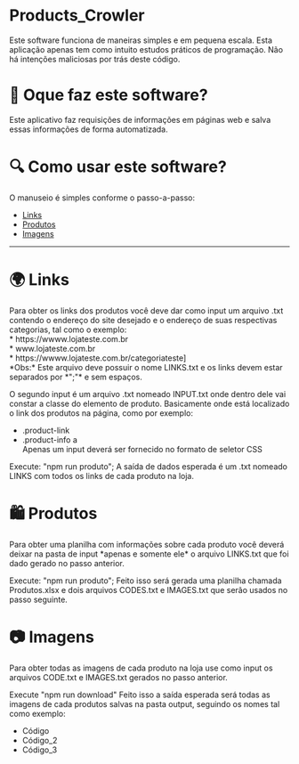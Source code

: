 # Products_Crowler

Este software funciona de maneiras simples e em pequena escala. Esta aplicação apenas tem como intuito estudos práticos de programação. Não há intenções maliciosas por trás deste código.

# 🤔 Oque faz este software?
  Este aplicativo faz requisições de informações em páginas web e salva essas informações de forma automatizada.
  
# 🔍 Como usar este software?
  O manuseio é simples conforme o passo-a-passo:
   * [Links](#Links)
   * [Produtos](#Produtos)
   * [Imagens](#Imagens)

--------------------------
<h1 id="Links"> 🌍 Links</h1>
Para obter os links dos produtos você deve dar como input um arquivo .txt contendo o endereço do site desejado e o endereço de suas respectivas categorias, tal como o exemplo:<br>
  * https://wwww.lojateste.com.br<br>
  * www.lojateste.com.br<br>
  * https://wwww.lojateste.com.br/categoriateste]<br>
*Obs:* Este arquivo deve possuir o nome LINKS.txt e os links devem estar separados por *";"* e sem espaços.

O segundo input é um arquivo .txt nomeado INPUT.txt onde dentro dele vai constar a classe do elemento de produto. Basicamente onde está localizado o link dos produtos na página, como por exemplo:<br>
* .product-link<br>
* .product-info a<br>
Apenas um input deverá ser fornecido no formato de seletor CSS

Execute: "npm run produto";
A saída de dados esperada é um .txt nomeado LINKS com todos os links de cada produto na loja.

<h1 id="Produtos"> 🛍 Produtos</h1>
Para obter uma planilha com informações sobre cada produto você deverá deixar na pasta de input *apenas e somente ele* o arquivo LINKS.txt que foi dado gerado no passo anterior.

Execute: "npm run produto";
Feito isso será gerada uma planilha chamada Produtos.xlsx e dois arquivos CODES.txt e IMAGES.txt que serão usados no passo seguinte.

<h1 id="Imagens"> 📷 Imagens</h1>
Para obter todas as imagens de cada produto na loja use como input os arquivos CODE.txt e IMAGES.txt gerados no passo anterior.

Execute "npm run download"
Feito isso a saída esperada será todas as imagens de cada produtos salvas na pasta output, seguindo os nomes tal como exemplo:<br>
* Código<br>
* Código_2<br>
* Código_3<br>
